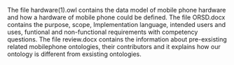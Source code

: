 The file hardware(1).owl contains the data model of mobile phone hardware and how a hardware of mobile phone could be defined. The file ORSD.docx contains the purpose, scope, Implementation language, intended users and uses, funtional and non-functional requirements with competency questions. The file review.docx contains the information about pre-exsisting related mobilephone ontologies, their contributors and it explains how our ontology is different from exsisting ontologies.
